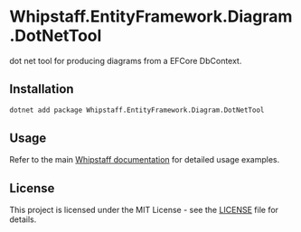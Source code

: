 # Whipstaff.EntityFramework.Diagram.DotNetTool

dot net tool for producing diagrams from a EFCore DbContext.

## Installation

```bash
dotnet add package Whipstaff.EntityFramework.Diagram.DotNetTool
```

## Usage

Refer to the main [Whipstaff documentation](https://github.com/dpvreony/whipstaff) for detailed usage examples.

## License

This project is licensed under the MIT License - see the [LICENSE](https://github.com/dpvreony/whipstaff/blob/main/LICENSE) file for details.
